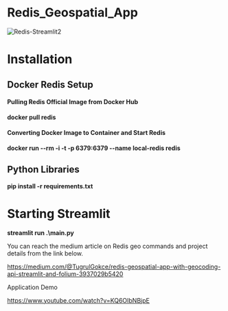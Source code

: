 # Redis_Geospatial_App

![Redis-Streamlit2](https://user-images.githubusercontent.com/63010257/188336133-c8778ffc-5166-4055-98d6-bcf690101d96.png)


# Installation

## Docker Redis Setup

#### Pulling Redis Official Image from Docker Hub
**docker pull redis**

#### Converting Docker Image to Container and Start Redis
**docker run --rm -i -t -p 6379:6379 --name local-redis redis**


## Python Libraries
**pip install -r requirements.txt**

# Starting Streamlit

**streamlit run .\main.py**


You can reach the medium article on Redis geo commands and project details from the link below.

https://medium.com/@TugrulGokce/redis-geospatial-app-with-geocoding-api-streamlit-and-folium-3937029b5420



Application Demo

https://www.youtube.com/watch?v=KQ6OIbNBjpE
